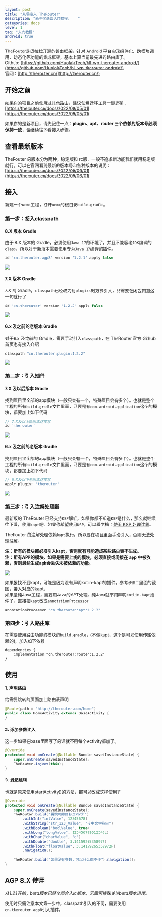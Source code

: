 ```yaml
---
layout: post
title: "从零接入 TheRouter"
description: "新手零基础入门教程。   "
categories: docs  
level: 1
tag: "入门教程" 
android: true
---
```


TheRouter是货拉拉开源的路由框架，针对 Android 平台实现组件化、跨模块调用、动态化等功能的集成框架，基本上算当前最先进的路由库了。   
Github: [https://github.com/HuolalaTech/hll-wp-therouter-android/](https://github.com/HuolalaTech/hll-wp-therouter-android/)   
官网：[http://therouter.cn/](http://therouter.cn/)  

  
## 开始之前

如果你的项目之前使用过其他路由，建议使用迁移工具一键迁移： [https://therouter.cn/docs/2022/09/05/01](https://therouter.cn/docs/2022/09/05/01)   

如果你的是新项目，请先记住一点：**plugin、apt、router 三个依赖的版本号必须保持一致**，请继续往下看接入步骤。   


## 查看最新版本

TheRouter 的版本分为两种，稳定版和 rc版，一般不追求新功能我们就用稳定版就行，可以在官网看到最新的版本号和各种版本的说明：[https://therouter.cn/docs/2022/09/06/01](https://therouter.cn/docs/2022/09/06/01)  

## 接入

新建一个`Demo`工程，打开`Demo`的根目录`build.gradle`。

### 第一步：接入classpath

####  8.X 版本 Gradle

由于 8.X 版本的 Gradle，必须使用`Java 17`的环境了，并且不兼容老`JDK`编译的`class`，所以对于新版本需要使用专为`Java 17`编译的插件。

```groovy
id 'cn.therouter.agp8' version '1.2.1' apply false
```

<img src="https://therouter.cn/assets/img/image/1.png" class="blog-img">


####  7.X 版本 Gradle

7.X 的 Gradle，`classpath`已经改为用`plugins`的方式引入，只需要在闭包内加这一句就行了

```groovy
id 'cn.therouter' version '1.2.2' apply false
```

<img src="https://therouter.cn/assets/img/image/2.jpg" class="blog-img">

#### 6.x 及之前的老版本 Gradle

对于6.x 及之前的  Gradle，需要手动引入`classpath`，在 TheRouter 官方 Github 首页也有接入介绍

```groovy
classpath "cn.therouter:plugin:1.2.2"
```

<img src="https://therouter.cn/assets/img/image/3.jpg" class="blog-img">
  


### 第二步：引入插件

####  7.X 及以后版本 Gradle

找到项目里全部的app模块（一般只会有一个，特殊项目会有多个）。也就是整个工程的所有`build.gradle`文件里面，只要是有`com.android.application`这个的模块，都要加上如下代码

```groovy
// 7.X及以上新版本这样写
id 'therouter'
```

<img src="https://therouter.cn/assets/img/image/4.jpg" class="blog-img">

#### 6.x 及之前的老版本 Gradle

找到项目里全部的app模块（一般只会有一个，特殊项目会有多个）。也就是整个工程的所有`build.gradle`文件里面，只要是有`com.android.application`这个的模块，都要加上如下代码

```groovy
// 6.X及以下老版本这样写
apply plugin: 'therouter'
```

<img src="https://therouter.cn/assets/img/image/5.jpg" class="blog-img">



### 第三步：引入注解处理器

最新版的 TheRouter 已经支持`KSP`解析，如果你都不知道`KSP`是什么，那么就继续往下看，使用`kapt`吧。如果你希望使用`KSP`，可以看文档：[使用 KSP 处理注解](https://therouter.cn/docs/2023/05/15/01)。  
  
TheRouter 的注解处理依赖`kapt`执行，所以要在项目里面手动引入，否则无法处理注解。  

**注：所有的模块都必须引入kapt，否则就有可能造成某些路由表不生成。**  
**注：所有APP的模块，如果是需要上线的模块，必须直接或间接在 app 中被依赖，否则最终生成apk会丢失未被依赖的功能。**  

<img src="https://therouter.cn/assets/img/image/6.jpg" class="blog-img">

如果报找不到kapt，可能是因为没有声明kotlin-kapt的插件，参考`步骤二`里面的截图，接入对应的kapt。  
如果是纯Java工程，需要用Java的APT处理，纯Java就不用声明`kotlin-kapt`插件了，直接把`kapt`改成`annotationProcessor`


```groovy
annotationProcessor "cn.therouter:apt:1.2.2"
```

### 第四步：引入路由库

在需要使用路由功能的模块的`build.gradle`，(不像kapt，这个是可以使用传递依赖的)，加入如下依赖  

```
dependencies {
    implementation "cn.therouter:router:1.2.2"
}
```


## 使用

#### 1. 声明路由

给需要跳转的页面加上路由表声明

```java
@Route(path = "http://therouter.com/home")
public class HomeActivity extends BaseActivity {
}
```

#### 2. 添加参数注入

这一步如果在base里面写了的话就不用每个Activity都加了。

```java
@Override
protected void onCreate(@Nullable Bundle savedInstanceState) {
    super.onCreate(savedInstanceState);
    TheRouter.inject(this);
}
```

#### 3. 发起跳转

也就是原来使用startActivity()的方法，都可以改成这样使用了

```java
@Override
protected void onCreate(@Nullable Bundle savedInstanceState) {
    super.onCreate(savedInstanceState);
    TheRouter.build("要跳转的目标页Path")
        .withInt("intValue", 12345678) 
        .withString("str_123_Value", "传中文字符串")
        .withBoolean("boolValue", true)
        .withLong("longValue", 123456789012345L)
        .withChar("charValue", 'c')
        .withDouble("double", 3.14159265358972)
        .withFloat("floatValue", 3.14159265358972F)
        .navigation();
        
    TheRouter.build("如果没有参数，可以什么都不传").navigation();
}
```

## AGP 8.X 使用

*从1.2.1开始，beta版本已经全部合入rc版本，无需再特殊关注beta版本进度。*    

使用时只需注意本文第一步中，classpath引入的不同，需要使用`cn.therouter.agp8`引入插件。   

  
